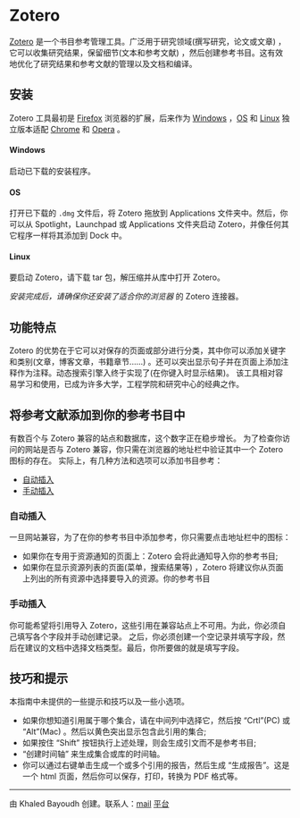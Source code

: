 # Zotero
[Zotero](https://www.zotero.org) 是一个书目参考管理工具。广泛用于研究领域(撰写研究，论文或文章) ，它可以收集研究结果，保留细节(文本和参考文献) ，然后创建参考书目。这有效地优化了研究结果和参考文献的管理以及文档和编译。

## 安装
Zotero 工具最初是 [Firefox](https://www.clubic.com/telecharger-fiche11003-mozilla-firefox.html) 浏览器的扩展，后来作为 [Windows](https://www.zotero.org/download/) ，[OS](https://www.zotero.org/download/) 和 [Linux](https://www.zotero.org/download/) 独立版本适配 [Chrome](https://chrome.google.com/webstore/detail/zotero-connector/ekhagklcjbdpajgpjgmbionohlpdbjgc) 和 [Opera](https://addons.opera.com/en/extensions/details/zotero-connector/?display=en) 。

#### Windows
启动已下载的安装程序。
#### OS
打开已下载的 `.dmg` 文件后，将 Zotero 拖放到 Applications 文件夹中。然后，你可以从 Spotlight，Launchpad 或 Applications 文件夹启动 Zotero，并像任何其它程序一样将其添加到 Dock 中。
#### Linux
要启动 Zotero，请下载 tar 包，解压缩并从库中打开 Zotero。

_安装完成后，请确保你还安装了适合你的浏览器_ 的 Zotero 连接器。

## 功能特点
Zotero 的优势在于它可以对保存的页面或部分进行分类，其中你可以添加关键字和类别(文章，博客文章，书籍章节......) 。还可以突出显示句子并在页面上添加注释作为注释。动态搜索引擎入终于实现了(在你键入时显示结果)。
该工具相对容易学习和使用，已成为许多大学，工程学院和研究中心的经典之作。

## 将参考文献添加到你的参考书目中
有数百个与 Zotero 兼容的站点和数据库，这个数字正在稳步增长。
为了检查你访问的网站是否与 Zotero 兼容，你只需在浏览器的地址栏中验证其中一个 Zotero 图标的存在。
实际上，有几种方法和选项可以添加书目参考：

- [自动插入](#自动插入)
- [手动插入](#手动插入)

### 自动插入
一旦网站兼容，为了在你的参考书目中添加参考，你只需要点击地址栏中的图标：
- 如果你在专用于资源通知的页面上：Zotero 会将此通知导入你的参考书目;
- 如果你在显示资源列表的页面(菜单，搜索结果等) ，Zotero 将建议你从页面上列出的所有资源中选择要导入的资源。你的参考书目

### 手动插入
你可能希望将引用导入 Zotero，这些引用在兼容站点上不可用。为此，你必须自己填写各个字段并手动创建记录。
之后，你必须创建一个空记录并填写字段，然后在建议的文档中选择文档类型。最后，你所要做的就是填写字段。

## 技巧和提示
本指南中未提供的一些提示和技巧以及一些小选项。

- 如果你想知道引用属于哪个集合，请在中间列中选择它，然后按 “Crtl”(PC) 或 “Alt”(Mac) 。然后以黄色突出显示包含此引用的集合;
- 如果按住 “Shift” 按钮执行上述处理，则会生成引文而不是参考书目;
- “创建时间轴” 来生成集合或库的时间轴。
- 你可以通过右键单击生成一个或多个引用的报告，然后生成 “生成报告”。这是一个 html 页面，然后你可以保存，打印，转换为 PDF 格式等。


------------
由 Khaled Bayoudh 创建。联系人：[mail](mailto：khaled.isimm@gmail.com) [平台](http://deep-tech.cf)